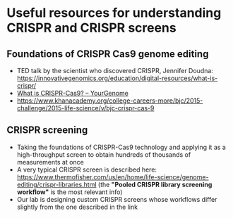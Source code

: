 # Useful resources for understanding CRISPR and CRISPR screens

## Foundations of CRISPR Cas9 genome editing
- TED talk by the scientist who discovered CRISPR, Jennifer Doudna:
https://innovativegenomics.org/education/digital-resources/what-is-crispr/ 
- [What is CRISPR-Cas9? – YourGenome](https://www.yourgenome.org/facts/what-is-crispr-cas9/)
- https://www.khanacademy.org/college-careers-more/bjc/2015-challenge/2015-life-science/v/bjc-crispr-cas-9

## CRISPR screening
- Taking the foundations of CRISPR-Cas9 technology and applying it as a high-throughput screen to obtain hundreds of thousands of measurements at once
- A very typical CRISPR screen is described here: https://www.thermofisher.com/us/en/home/life-science/genome-editing/crispr-libraries.html (the **"Pooled CRISPR library screening workflow"** is the most relevant info)
- Our lab is designing custom CRISPR screens whose workflows differ slightly from the one described in the link
